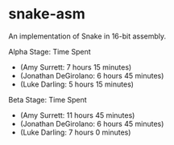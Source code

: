 # snake-asm
An implementation of Snake in 16-bit assembly.

Alpha Stage: Time Spent
- (Amy Surrett: 7 hours 15 minutes)
- (Jonathan DeGirolano: 6 hours 45 minutes)
- (Luke Darling: 5 hours 15 minutes)

Beta Stage: Time Spent
- (Amy Surrett: 11 hours 45 minutes)
- (Jonathan DeGirolano: 6 hours 45 minutes)
- (Luke Darling: 7 hours 0 minutes)

